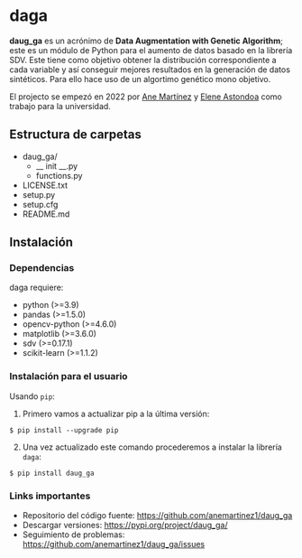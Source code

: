 # daga

**daug_ga** es un acrónimo de **Data Augmentation with Genetic Algorithm**; este es un módulo de Python para el aumento de datos basado en la librería SDV. Este tiene como objetivo obtener la distribución correspondiente a cada variable y así conseguir mejores resultados en la generación de datos sintéticos. Para ello hace uso de un algortimo genético mono objetivo.

El projecto se empezó en 2022 por [Ane Martínez](https://github.com/anemartinez1, "Ane Martínez") y [Elene Astondoa](https://github.com/eleneastondoa, "Elene Astondoa") como trabajo para la universidad.

## Estructura de carpetas
- daug_ga/
	- __ init __.py
	- functions.py
- LICENSE.txt
- setup.py
- setup.cfg
- README.md

## Instalación

### Dependencias

daga requiere:

- python (>=3.9)
- pandas (>=1.5.0)
- opencv-python (>=4.6.0)
- matplotlib (>=3.6.0)
- sdv (>=0.17.1)
- scikit-learn (>=1.1.2)

### Instalación para el usuario
Usando ``pip``:

1. Primero vamos a actualizar pip a la última versión:

  `$ pip install --upgrade pip`
  
2. Una vez actualizado este comando procederemos a instalar la librería ``daga``:

  `$ pip install daug_ga`
  
### Links importantes

- Repositorio del código fuente: <https://github.com/anemartinez1/daug_ga>
- Descargar versiones: <https://pypi.org/project/daug_ga/>
- Seguimiento de problemas: <https://github.com/anemartinez1/daug_ga/issues>
